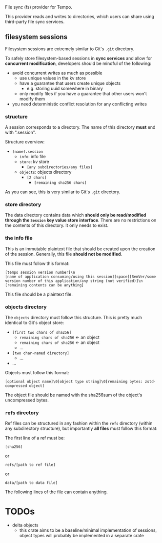 File sync (fs) provider for Tempo.

This provider reads and writes to directories, which users can share using third-party file sync services.

## filesystem sessions
Filesystem sessions are extremely similar to Git's `.git` directory.

To safely store filesystem-based sessions in **sync services** and allow for **concurrent modification**, developers should be mindful of the following:
- avoid concurrent writes as much as possible
  - use unique values in the kv store
  - have a guarantee that users create unique objects
    - e.g. storing uuid somewhere in binary
  - only modify files if you have a guarantee that other users won't modify them
- you need deterministic conflict resolution for any conflicting writes

### structure

A session corresponds to a directory. The name of this directory **must** end with ".session".

Structure overview:

- `[name].session`
  - `info`: info file
  - `store`: kv store
    - `[any subdirectories/any files]`
  - `objects`: objects directory
    - `[2 chars]`
      - `[remaining sha256 chars]`

As you can see, this is very similar to Git's `.git` directory.

### store directory
The data directory contains data which **should only be read/modified through the `Session` key value store interface**. There are no restrictions on the contents of this directory. It only needs to exist.

### the info file 
This is an immutable plaintext file that should be created upon the creation of the session.
Generally, this file **should not be modified**.

This file must follow this format:

```
[tempo session version number]\n
[name of application consuming/using this session][space][SemVer/some version number of this application/any string (not verified)]\n
[remaining contents can be anything]
```

This file should be a plaintext file.

### objects directory
The `objects` directory must follow this structure. This is pretty much identical to Git's object store:

- `[first two chars of sha256]`
  - `remaining chars of sha256` <- an object
  - `remaining chars of sha256` <- an object
  - ...
- `[two char-named directory]`
  - ...
- ...

Objects must follow this format:

```
[optional object name]\0[object type string]\0[remaining bytes: zstd-compressed object]
```

The object file should be named with the sha256sum of the object's uncompressed bytes.

### `refs` directory
Ref files can be structured in any fashion within the `refs` directory (within any subdirectory structure), but importantly **all files** must follow this format:

The first line of a ref must be:

```
[sha256]
```

or

```
refs/[path to ref file]
```

or

```
data/[path to data file]
```

The following lines of the file can contain anything.

# TODOs
- delta objects
  - this crate aims to be a baseline/minimal implementation of sessions, object types will probably be implemented in a separate crate